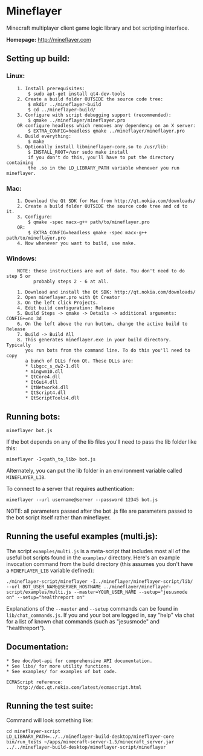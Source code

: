 Mineflayer
==========
Minecraft multiplayer client game logic library and bot scripting interface.

**Homepage:** http://mineflayer.com

Setting up build:
-----------------

### Linux:

        1. Install prerequisites:
            $ sudo apt-get install qt4-dev-tools
        2. Create a build folder OUTSIDE the source code tree:
            $ mkdir ../mineflayer-build
            $ cd ../mineflayer-build/
        3. Configure with script debugging support (recommended):
            $ qmake ../mineflayer/mineflayer.pro
        OR configure headless which removes any dependency on an X server:
            $ EXTRA_CONFIG=headless qmake ../mineflayer/mineflayer.pro
        4. Build everything:
            $ make
        5. Optionally install libmineflayer-core.so to /usr/lib:
            $ INSTALL_ROOT=/usr sudo make install
            if you don't do this, you'll have to put the directory containing
            the .so in the LD_LIBRARY_PATH variable whenever you run mineflayer.

### Mac:

        1. Download the Qt SDK for Mac from http://qt.nokia.com/downloads/
        2. Create a build folder OUTSIDE the source code tree and cd to it.
        3. Configure:
            $ qmake -spec macx-g++ path/to/mineflayer.pro
        OR:
            $ EXTRA_CONFIG=headless qmake -spec macx-g++ path/to/mineflayer.pro
        4. Now whenever you want to build, use make.

### Windows:

        NOTE: these instructions are out of date. You don't need to do step 5 or
              probably steps 2 - 6 at all.

        1. Download and install the Qt SDK: http://qt.nokia.com/downloads/
        2. Open mineflayer.pro with Qt Creator
        3. On the left click Projects.
        4. Edit build configuration: Release
        5. Build Steps -> qmake -> Details -> additional arguments: CONFIG+=no_3d
        6. On the left above the run button, change the active build to Release
        7. Build -> Build All
        8. This generates mineflayer.exe in your build directory. Typically
           you run bots from the command line. To do this you'll need to copy
           a bunch of DLLs from Qt. These DLLs are:
           * libgcc_s_dw2-1.dll
           * mingwm10.dll
           * QtCore4.dll
           * QtGui4.dll
           * QtNetwork4.dll
           * QtScript4.dll
           * QtScriptTools4.dll

Running bots:
-------------

    mineflayer bot.js

If the bot depends on any of the lib files you'll need to pass the lib folder like this:

    mineflayer -I<path_to_lib> bot.js

Alternately, you can put the lib folder in an environment variable called `MINEFLAYER_LIB`.

To connect to a server that requires authentication:

    mineflayer --url username@server --password 12345 bot.js

NOTE: all parameters passed after the bot .js file are parameters passed to the bot script itself rather than mineflayer.


Running the useful examples (multi.js):
---------------------------------------

The script `examples/multi.js` is a meta-script that includes most all of the useful bot scripts found in the `examples/` directory. Here's an example invocation command from the build directory (this assumes you don't have a `MINEFLAYER_LIB` variable defined):

    ./mineflayer-script/mineflayer -I../mineflayer/mineflayer-script/lib/ --url BOT_USER_NAME@SERVER_HOSTNAME ../mineflayer/mineflayer-script/examples/multi.js --master=YOUR_USER_NAME --setup="jesusmode on" --setup="healthreport on"

Explanations of the `--master` and `--setup` commands can be found in `lib/chat_commands.js`. If you and your bot are logged in, say "help" via chat for a list of known chat commands (such as "jesusmode" and "healthreport").

Documentation:
--------------
    * See doc/bot-api for comprehensive API documentation.
    * See libs/ for more utility functions.
    * See examples/ for examples of bot code.

    ECMAScript reference:
        http://doc.qt.nokia.com/latest/ecmascript.html

Running the test suite:
-----------------------
Command will look something like:

    cd mineflayer-script
    LD_LIBRARY_PATH=../../mineflayer-build-desktop/mineflayer-core bin/run_tests ~/apps/minecraft-server-1.5/minecraft_server.jar ../../mineflayer-build-desktop/mineflayer-script/mineflayer
